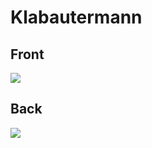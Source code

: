 # Klabautermann
 ## Front
 ![](../images/klabautermann-front.jpg)
 ## Back
 ![](../images/klabautermann-back.jpg)